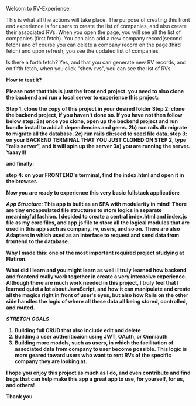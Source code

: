 Welcom to RV-Experience:

This is what all the actions will take place. The purpose of creating this front end experience is for users to create the list of companies, and also create their associated RVs. When you open the page, you will see all the list of companies (first fetch). You can also add a new company record(second fetch) and of course you can delete a company record on the page(third fetch) and upon refresh, you see the updated list of companies. 

Is there a forth fetch? Yes, and that you can generate new RV records, and on fifth fetch, when you click "show rvs", you can see the list of RVs. 



<b>How to test it?<b>

**Please note that this is just the front end project. you need to also clone the backend and run a local server to experience this project:**

Step 1: clone the copy of this project in your desired folder
Step 2: clone the backend project, if you haven't done so. If you have not then follow below step:
     2a) once you clone, open up the backend project and run bundle install to add all dependencies and gems.
     2b) run rails db:migrate to migrate all the database. 
     2c) run rails db:seed to seed file data. 
step 3: on your BACKEND TERMINAL THAT YOU JUST CLONED ON STEP 2, type "rails server", and it will spin up the server
    3a) you are running the server. Yaaay!!!

and finally: 

step 4: on your FRONTEND's terminal, find the index.html and open it in the browser. 

Now you are ready to experience this very basic fullstack application:

***App Structure:***
This app is built as an SPA with modularity in mind! There are tiny encapsulated file structures to store logics in separate meaninigful fashion. I decided to create a central index.html and index.js file  as my core files, and app.js file to store all the logical modules that are used in this app such as company, rv, users, and so on. There are also Adapters in which used as an interface to request and send data from frontend to the database. 


**Why I made this:**
one of the most important required project studying at Flatiron. 

**What did I learn and you might learn as well:**
I truly learned how backend and frontend really work together in create a very interacive experience. Although there are much work needed in this project, I truly feel that I learned quiet a lot about JavaScript, and how it can manipulate and create all the magics right in front of user's eyes, but also how Rails on the other side handles the logic of where all these data all being stored, controlled, and routed. 

***STRETCH GOALS***
1) Building full CRUD that also include edit and delete
2) Building a user authenticaion using JWT, OAuth, or Omniauth
3) Building more models, such as users, in which the facilitation of associated data from company to user become possible. This logic is more geared toward users who want to rent RVs of the specific company they are looking at. 


I hope you enjoy this project as much as I do, and even contribute and find bugs that can help make this app a great app to use, for yourself, for us, and others!

Thank you




